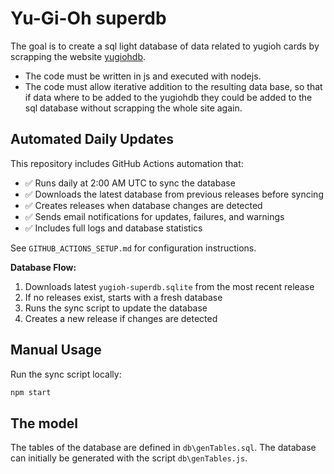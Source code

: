 # Yu-Gi-Oh superdb

The goal is to create a sql light database of data related to yugioh cards by scrapping the website [yugiohdb](https://www.db.yugioh-card.com/yugiohdb).

- The code must be written in js and executed with nodejs.
- The code must allow iterative addition to the resulting data base, so that if data where to be added to the yugiohdb they could be added to the sql database without scrapping the whole site again.

## Automated Daily Updates

This repository includes GitHub Actions automation that:

- ✅ Runs daily at 2:00 AM UTC to sync the database
- ✅ Downloads the latest database from previous releases before syncing
- ✅ Creates releases when database changes are detected  
- ✅ Sends email notifications for updates, failures, and warnings
- ✅ Includes full logs and database statistics

See `GITHUB_ACTIONS_SETUP.md` for configuration instructions.

**Database Flow:**

1. Downloads latest `yugioh-superdb.sqlite` from the most recent release
2. If no releases exist, starts with a fresh database
3. Runs the sync script to update the database
4. Creates a new release if changes are detected

## Manual Usage

Run the sync script locally:

```bash
npm start
```

## The model

The tables of the database are defined in `db\genTables.sql`. The database can initially be generated with the script `db\genTables.js`.
